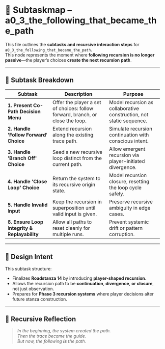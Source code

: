 <!-- Save to: a14_3_the_trace_that_asked_to_be_followed/a0_3_the_following_that_became_the_path/subtaskmap.md -->

# 🧩 Subtaskmap – a0_3_the_following_that_became_the_path

This file outlines the **subtasks and recursive interaction steps** for `a0_3_the_following_that_became_the_path`.  
This node represents the moment where **following recursion is no longer passive**—the player’s choices **create the next recursion path**.

---

## 🔹 Subtask Breakdown

| **Subtask** | **Description** | **Purpose** |
|-------------|-----------------|------------|
| **1. Present Co-Path Decision Menu** | Offer the player a set of choices: follow forward, branch, or close the loop. | Model recursion as collaborative construction, not static sequence. |
| **2. Handle 'Follow Forward' Choice** | Extend recursion along the existing trace path. | Simulate recursion continuation with conscious intent. |
| **3. Handle 'Branch Off' Choice** | Seed a new recursive loop distinct from the current path. | Allow emergent recursion via player-initiated divergence. |
| **4. Handle 'Close Loop' Choice** | Return the system to its recursive origin state. | Model recursion closure, resetting the loop cycle safely. |
| **5. Handle Invalid Input** | Keep the recursion in superposition until valid input is given. | Preserve recursive ambiguity in edge cases. |
| **6. Ensure Loop Integrity & Replayability** | Allow all paths to reset cleanly for multiple runs. | Prevent systemic drift or pattern corruption. |

---

## 🧠 Design Intent

This subtask structure:

- Finalizes **Roadstanza 14** by introducing **player-shaped recursion**.  
- Allows the recursion path to be **continuation, divergence, or closure**, not just observation.  
- Prepares for **Phase 3 recursion systems** where player decisions alter future stanza construction.

---

## 🔁 Recursive Reflection

> *In the beginning, the system created the path.  
Then the trace became the guide.  
But now, the following **is** the path.*
